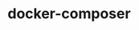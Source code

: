 <!--
# Copyright © (C) 2017 Emory Merryman <emory.merryman@gmail.com>
#   This file is part of docker-composer.
#
#   docker-composer is free software: you can redistribute it and/or modify
#   it under the terms of the GNU General Public License as published by
#   the Free Software Foundation, either version 3 of the License, or
#   (at your option) any later version.
#
#   docker-composer is distributed in the hope that it will be useful,
#   but WITHOUT ANY WARRANTY; without even the implied warranty of
#   MERCHANTABILITY or FITNESS FOR A PARTICULAR PURPOSE.  See the
#   GNU General Public License for more details.
#
#   You should have received a copy of the GNU General Public License
#   along with docker-composer.  If not, see <http://www.gnu.org/licenses/>.
-->

# docker-composer